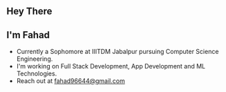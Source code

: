 ## Hey There
## I'm Fahad
- Currently a Sophomore at IIITDM Jabalpur pursuing Computer Science Engineering.
- I'm working on Full Stack Development, App Development and ML Technologies.
- Reach out at fahad96644@gmail.com
